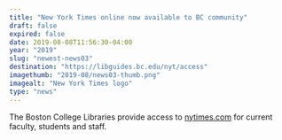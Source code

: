 ```yaml
---
title: "New York Times online now available to BC community"
draft: false
expired: false
date: 2019-08-08T11:56:30-04:00
year: "2019"
slug: "newest-news03"
destination: "https://libguides.bc.edu/nyt/access"
imagethumb: "2019-08/news03-thumb.png"
imagealt: "New York Times logo"
type: "news"
---
```


The Boston College Libraries provide access to <a href="https://www.nytimes.com">nytimes.com</a> for current faculty, students and staff.
